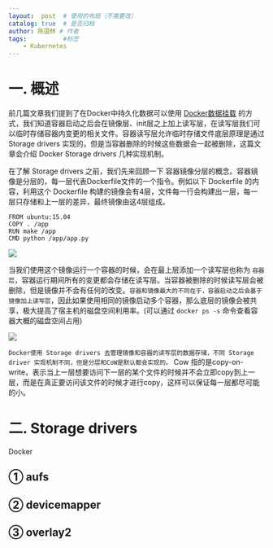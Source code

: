 ```yaml
---
layout:  post  # 使用的布局（不需要改）
catalog: true  # 是否归档
author: 陈国林 # 作者
tags:          #标签
    - Kubernetes
---
```


# 一. 概述
前几篇文章我们提到了在Docker中持久化数据可以使用 [Docker数据挂载](https://chenguolin.github.io/2019/03/17/Kubernetes-8-Docker%E6%95%B0%E6%8D%AE%E6%8C%82%E8%BD%BD/) 的方式，我们知道容器启动之后会在镜像层、init层之上加上读写层，在读写层我们可以临时存储容器内变更的相关文件。容器读写层允许临时存储文件底层原理是通过 Storage drivers 实现的，但是当容器删除的时候这些数据会一起被删除，这篇文章会介绍 Docker Storage drivers 几种实现机制。

在了解  Storage drivers 之前，我们先来回顾一下 容器镜像分层的概念。容器镜像是分层的，每一层代表Dockerfile文件的一个指令。例如以下 Dockerfile 的内容，利用这个 Dockerfile 构建的镜像会有4层，文件每一行会构建出一层，每一层只存储和上一层的差异，最终镜像由这4层组成。

```
FROM ubuntu:15.04
COPY . /app
RUN make /app
CMD python /app/app.py
```

![](https://github.com/chenguolin/chenguolin.github.io/blob/master/data/image/docker-image-layer-1.jpg?raw=true)

当我们使用这个镜像运行一个容器的时候，会在最上层添加一个读写层也称为 `容器层`，容器运行期间所有的变更都会存储在读写层。当容器被删除的时候读写层会被删除，但是镜像并不会有任何的改变。`容器和镜像最大的不同在于，容器启动之后会基于镜像加上读写层`，因此如果使用相同的镜像启动多个容器，那么底层的镜像会被共享，极大提高了宿主机的磁盘空间利用率。(可以通过 `docker ps -s` 命令查看容器大概的磁盘空间占用)

![](https://github.com/chenguolin/chenguolin.github.io/blob/master/data/image/docker-container-layer-2.jpg?raw=true)

`Docker使用 Storage drivers 去管理镜像和容器的读写层的数据存储，不同 Storage driver 实现机制不同，但是分层和CoW是默认都会实现的。` Cow 指的是copy-on-write，表示当上一层想要访问下一层的某个文件的时候并不会立即copy到上一层，而是在真正要访问该文件的时候才进行copy，这样可以保证每一层都尽可能的小。

# 二. Storage drivers
Docker

## ① aufs

## ② devicemapper

## ③ overlay2








